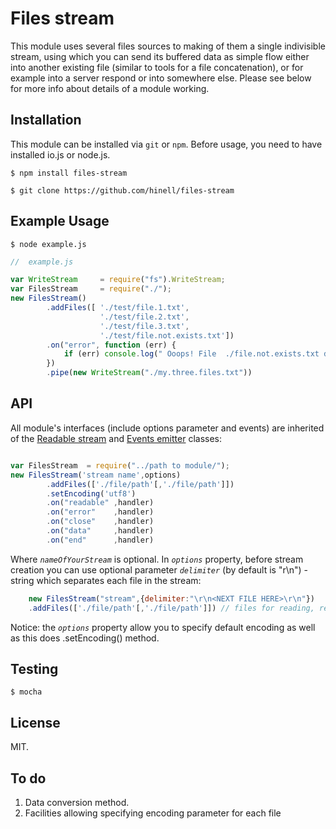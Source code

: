 # Files stream
This module uses several files sources to making of them a single indivisible stream,
using which you can send its buffered data as simple flow either into another existing
file (similar to tools for a file concatenation), or for example into a server respond
or into somewhere else. Please see below for more info about details of a module working.

## Installation

This module can be installed via `git` or `npm`.
Before usage, you need to have installed io.js or node.js.

```
$ npm install files-stream

$ git clone https://github.com/hinell/files-stream
```

## Example Usage

```
$ node example.js
```

```javascript
//  example.js

var WriteStream     = require("fs").WriteStream;
var FilesStream     = require("./");
new FilesStream()
        .addFiles([ './test/file.1.txt',
                    './test/file.2.txt',
                    './test/file.3.txt',
                    './test/file.not.exists.txt'])
        .on("error", function (err) {
            if (err) console.log(" Ooops! File  ./file.not.exists.txt don't exists:\r\n",err.message);
        })
        .pipe(new WriteStream("./my.three.files.txt"))

```

## API
All module's interfaces (include options parameter and events) are inherited
of the [Readable stream](https://iojs.org/api/stream.html#stream_class_stream_readable)
and [Events emitter](https://iojs.org/api/events.html) classes:

```javascript

var FilesStream  = require("../path to module/");
new FilesStream('stream name',options)
        .addFiles(['./file/path'[,'./file/path']])
        .setEncoding('utf8')
        .on("readable" ,handler)
        .on("error"    ,handler)
        .on("close"    ,handler)
        .on("data"     ,handler)
        .on("end"      ,handler)

```

Where *`nameOfYourStream`* is optional.
In *`options`* property, before stream creation you can
use optional parameter *`delimiter`* (by default is "r\n\") - string which separates each file in the stream:
```javascript
	new FilesStream("stream",{delimiter:"\r\n<NEXT FILE HERE>\r\n"})
	.addFiles(['./file/path'[,'./file/path']]) // files for reading, returns itself

```

Notice: the *`options`* property allow you to specify default encoding as well as this does .setEncoding() method.

## Testing
`$ mocha`

## License
MIT.

## To do
1) Data conversion method.
2) Facilities allowing specifying encoding parameter for each file